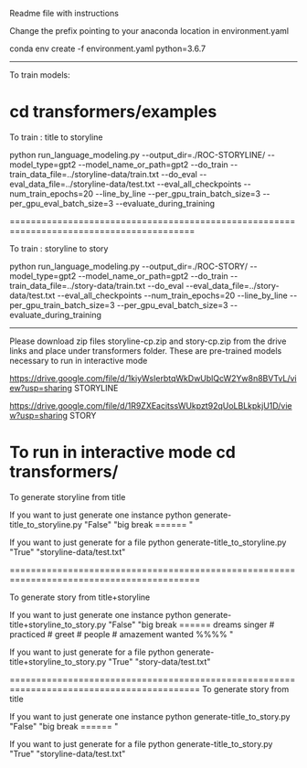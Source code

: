 Readme file with instructions

Change the prefix pointing to your anaconda location in environment.yaml

conda env create -f environment.yaml python=3.6.7


----------------------------------------------------------------------------------------
To train models:

cd transformers/examples
========================================================================================
To train : title to storyline


python run_language_modeling.py --output_dir=./ROC-STORYLINE/ --model_type=gpt2 --model_name_or_path=gpt2 --do_train --train_data_file=../storyline-data/train.txt --do_eval --eval_data_file=../storyline-data/test.txt --eval_all_checkpoints --num_train_epochs=20 --line_by_line --per_gpu_train_batch_size=3 --per_gpu_eval_batch_size=3 --evaluate_during_training

=========================================================================================

To train : storyline to story


python run_language_modeling.py --output_dir=./ROC-STORY/ --model_type=gpt2 --model_name_or_path=gpt2 --do_train --train_data_file=../story-data/train.txt --do_eval --eval_data_file=../story-data/test.txt --eval_all_checkpoints --num_train_epochs=20 --line_by_line --per_gpu_train_batch_size=3 --per_gpu_eval_batch_size=3 --evaluate_during_training

--------------------------------------------------------------------------------------------
Please download zip files storyline-cp.zip and story-cp.zip from the drive links and place under transformers folder. These are pre-trained models necessary to run in interactive mode

https://drive.google.com/file/d/1kiyWsIerbtqWkDwUblQcW2Yw8n8BVTvL/view?usp=sharing   STORYLINE

https://drive.google.com/file/d/1R9ZXEacitssWUkpzt92qUoLBLkpkjU1D/view?usp=sharing    STORY


To run in interactive mode 
cd transformers/
============================================================================================

To generate storyline from title


If you want to just generate one instance
python generate-title_to_storyline.py "False" "big break ====== "

If you want to just generate for a file
python generate-title_to_storyline.py "True" "storyline-data/test.txt"

==========================================================================================

To generate story from title+storyline


If you want to just generate one instance
python generate-title+storyline_to_story.py "False" "big break ====== dreams singer # practiced # greet # people # amazement wanted %%%% "

If you want to just generate for a file
python generate-title+storyline_to_story.py "True" "story-data/test.txt"

==========================================================================================
To generate story from title

If you want to just generate one instance
python generate-title_to_story.py "False" "big break ====== "

If you want to just generate for a file
python generate-title_to_story.py "True" "storyline-data/test.txt"
